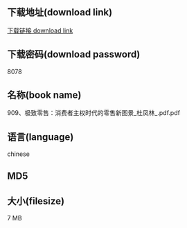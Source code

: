 ## 下载地址(download link)
[下载链接 download link](https://tutu365.netlify.app/?s=909%E3%80%81%E6%9E%81%E8%87%B4%E9%9B%B6%E5%94%AE%EF%BC%9A%E6%B6%88%E8%B4%B9%E8%80%85%E4%B8%BB%E6%9D%83%E6%97%B6%E4%BB%A3%E7%9A%84%E9%9B%B6%E5%94%AE%E6%96%B0%E5%9B%BE%E6%99%AF_%E6%9D%9C%E5%87%A4%E6%9E%97_.pdf)

## 下载密码(download password)
8078

## 名称(book name)
909、极致零售：消费者主权时代的零售新图景_杜凤林_.pdf.pdf

## 语言(language)
chinese

## MD5


## 大小(filesize)
7 MB
